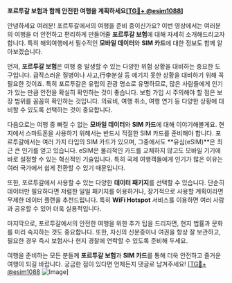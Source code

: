 **포르투갈 보험과 함께 안전한 여행을 계획하세요[[TG💪+ @esim1088](https://t.me/s/esim1088)]**

안녕하세요 여러분! 포르투갈에서의 여행을 준비 중이신가요? 이번 영상에서는 여러분의 여행을 더 안전하고 편리하게 만들어줄 **포르투갈 보험**에 대해 자세히 소개해드리고자 합니다. 특히 해외여행에서 필수적인 **모바일 데이터**와 **SIM 카드**에 대한 정보도 함께 알아보겠습니다.

먼저, **포르투갈 보험**은 여행 중 발생할 수 있는 다양한 위험 상황을 대비하는 중요한 도구입니다. 급작스러운 질병이나 사고,行李분실 등 예기치 못한 상황을 대비하기 위해 꼭 필요한 것이죠. 특히 포르투갈은 유럽의 관광 명소로 유명하므로, 많은 사람들에게 인기가 있는 만큼 안전을 확실히 확인하는 것이 좋습니다. 보험 가입 시 주의해야 할 점은 보장 범위를 꼼꼼히 확인하는 것입니다. 의료비, 여행 취소, 여행 연기 등 다양한 상황에 대비할 수 있도록 선택하는 것이 중요합니다.

다음으로는 여행 중 빠질 수 없는 **모바일 데이터**와 **SIM 카드**에 대해 이야기해볼게요. 현지에서 스마트폰을 사용하기 위해서는 반드시 적절한 SIM 카드를 준비해야 합니다. 포르투갈에서는 여러 가지 타입의 SIM 카드가 있으며, 그중에서도 **유심(eSIM)**은 최근 큰 인기를 얻고 있습니다. eSIM은 물리적인 카드를 교체하지 않고도 모바일 기기에 바로 설정할 수 있는 혁신적인 기술입니다. 특히 국제 여행객들에게 인기가 많은 이유는 여러 국가에서 쉽게 전환할 수 있기 때문입니다.

또한, 포르투갈에서 사용할 수 있는 다양한 **데이터 패키지**를 선택할 수 있습니다. 단순히 데이터만 필요하다면 저렴한 일일 패키지를 이용하거나, 장기적으로 사용할 계획이라면 무제한 데이터 플랜을 추천드립니다. 특히 **WiFi Hotspot** 서비스를 이용하면 여러 사람과 공유할 수 있어 더욱 실용적입니다.

마지막으로, 포르투갈에서의 안전한 여행을 위한 추가 팁을 드리자면, 현지 법률과 문화를 미리 숙지하는 것도 중요합니다. 또한, 자신의 신분증이나 여권을 항상 잘 보관하고, 필요한 경우 즉시 보험사나 현지 경찰에 연락할 수 있도록 준비해 두세요.

여행을 준비하는 모든 분들께 **포르투갈 보험**과 **SIM 카드**를 통해 더욱 안전하고 즐거운 여행이 되길 바랍니다. 궁금한 점이 있다면 언제든지 댓글로 남겨주세요! [[TG💪+ @esim1088](https://t.me/s/esim1088) ![Image](https://i.postimg.cc/Y0z9fWf4/image.png)]